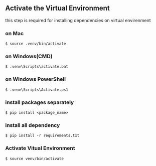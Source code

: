 ## Activate the Virtual Environment 

this step is required for installing dependencies on virtual envirenment

### on Mac
```$ source .venv/bin/activate```

### on Windows(CMD)
```$ .venv\Scripts\activate.bat```

### on Windows PowerShell
```$ .venv\Scripts\Activate.ps1```

### install packages separately
```$ pip install <package_name>```

### install all dependency
```$ pip install -r requirements.txt```

### Activate Vitual Environment
```$ source venv/bin/activate```
